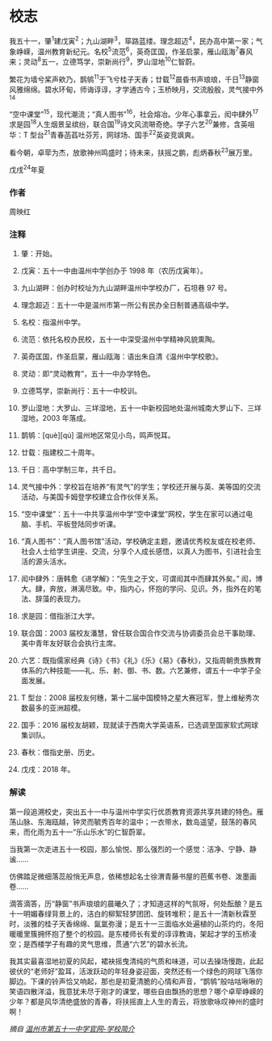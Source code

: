 # 校志

我五十一，肇<sup>1</sup>建戊寅<sup>2</sup>；九山湖畔<sup>3</sup>，筚路蓝缕。理念超迈<sup>4</sup>，民办高中第一家；气象峥嵘，温州教育新纪元。名校<sup>5</sup>流范<sup>6</sup>，英奇匡国，作圣启蒙，雁山瓯海<sup>7</sup>春风来；灵动<sup>8</sup>五一，立德笃学，崇新尚行<sup>9</sup>，罗山湿地<sup>10</sup>仁智蔚。

繁花为墙兮桨声欸乃，鹊鸲<sup>11</sup>于飞兮桂子天香；廿载<sup>12</sup>晨昏书声琅琅，千日<sup>13</sup>静窗风雅绵绵。碧水环甸，师诲谆谆，才学通古今；玉桥映月，交流殷殷，灵气接中外<sup>14</sup>

“空中课堂”<sup>15</sup>，现代潮流；“真人图书”<sup>16</sup>，社会熔冶。少年心事拿云，闳中肆外<sup>17</sup>求是园<sup>18</sup>人生烟景呈缤纷，联合国<sup>19</sup>诗文风流啭奇绝。学子六艺<sup>20</sup>兼修，含英咀华：T 型台<sup>21</sup>青春菡萏吐芬芳，网球场、国手<sup>22</sup>英姿竞飒爽。

看今朝，卓荦为杰，放歌神州鸣盛时；待未来，扶摇之鹏，彪炳春秋<sup>23</sup>展万里。

戊戌<sup>24</sup>年夏

### 作者

周映红

### 注释

1.  肇：开始。

2.  戊寅：五十一中由温州中学创办于 1998 年（农历戊寅年）。

3.  九山湖畔：创办时校址为九山湖畔温州中学校办厂，石坦巷 97 号。

4.  理念超迈：五十一中是温州市第一所公有民办全日制普通高级中学。

5.  名校：指温州中学。

6.  流范：依托名校办民校，五十一中深受温州中学精神风貌熏陶。

7.  英奇匡国，作圣启蒙，雁山瓯海：语出朱自清《温州中学校歌》。

8.  灵动：即“灵动教育”，五十一中办学特色。

9.  立德笃学，崇新尚行：五十一中校训。

10. 罗山湿地：大罗山、三垟湿地，五十一中新校园地处温州城南大罗山下、三垟湿地，2003 年落成。

11. 鹊鸲：[què][qú] 温州地区常见小鸟，鸣声悦耳。

12. 廿载：指建校二十周年。

13. 千日：高中学制三年，共千日。

14. 灵气接中外：学校旨在培养“有灵气”的学生；学校还开展与英、美等国的交流活动，与美国卡姆登学校建立合作伙伴关系。

15. “空中课堂”：五十一中共享温州中学“空中课堂”网校，学生在家可以通过电脑、手机、平板登陆同步听课。

16. “真人图书”：“真人图书馆”活动，学校确定主题，邀请优秀校友或在校老师、社会人士给学生讲座、交流，分享个人成长感悟，以真人为图书，引进社会生活的源头活水。

17. 闳中肆外：唐韩愈《进学解》：“先生之于文，可谓闳其中而肆其外矣。” 闳，博大。肆，奔放，淋漓尽致。中，指内心，怀抱的学问、见识。外，指外在的笔法、辞藻的表现力。

18. 求是园：借指浙江大学。

19. 联合国：2003 届校友潘慧，曾任联合国合作交流与协调委员会总干事助理、美中青年友好联合会执行主席。

20. 六艺：既指儒家经典《诗》《书》《礼》《乐》《易》《春秋》，又指周朝贵族教育体系的六种技能——礼、乐、射、御、书、数。六艺兼修，谓五十一中学子全面发展。

21. T 型台：2008 届校友何穗，第十二届中国模特之星大赛冠军，登上维秘秀次数最多的亚洲超模。

22. 国手：2016 届校友胡颖，现就读于西南大学英语系，已选调至国家软式网球集训队。

23. 春秋：借指史册、历史。

24. 戊戌：2018 年。

### 解读

第一段追溯校史，突出五十一中与温州中学实行优质教育资源共享共建的特色。雁荡山脉、东海瓯越，钟灵而毓秀百年的温中；一衣带水，数岛遥望，鼓荡的春风来，而化雨为五十一“乐山乐水”的仁智蔚翠。

当我第一次走进五十一校园，那么愉悦、那么强烈的一个感觉：洁净、宁静、静谧……

仿佛踏足微细落蕊般悄无声息，依稀想起名士徐渭青藤书屋的芭蕉书卷、泼墨画卷……

滴答滴答，历“静窗”书声琅琅的晨曦久了；才知道这样的气氛呀，何处酝酿？是五十一明媚春绿背景上的，洁白的柳絮轻梦团团、旋转堆积；是五十一清新秋霖至时，淡雅的桂子天香绵绵、氤氲弥漫；是五十一三面临水处遍植的山茶灼灼，冬阳暖暖里簇拥怀抱了整个的校园。是东楼师长有爱的谆谆教诲，架起才学的玉桥凌空；是西楼学子有趣的灵气思维，贯通“六艺”的碧水长流。

我其实最喜湿地初夏的风起，裙袂摇曳清纯的气质和味道，可以去操场慢跑，此起彼伏的“老师好”盈耳，活泼跃动的年轻身姿迎面，突然还有一个绿色的网球飞落你脚边。下课的铃声恰又响起，那也是初夏清脆的心情和声音，“鹊鸲”般咕咕啾啾的笑语四散洋溢，我意犹未尽于刚才的课堂，哪些自由飘扬的思想？哪个卓荦峥嵘的少年？都是风华清绝盛放的青春，将扶摇直上人生的青云，将放歌咏叹神州的盛时啊！

_摘自 [温州市第五十一中学官网-学校简介](http://wz51z.wzer.net/col/col12/index.html)_
